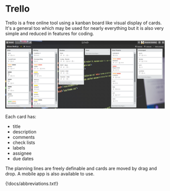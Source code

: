 # Trello

Trello is a free online tool using a kanban board like visual display of cards. It's a general too which may be used for nearly everything but it is also very simple and reduced in features for coding.

![Trello example](trello.png)

Each card has:

-   title
-   description
-   comments
-   check lists
-   labels
-   assignee
-   due dates

The planning lines are freely definable and cards are moved by drag and drop. A mobile app is also available to use.


{!docs/abbreviations.txt!}

